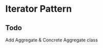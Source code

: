 Iterator Pattern
============================

Todo
----------------
Add Aggregate & Concrete Aggregate class

